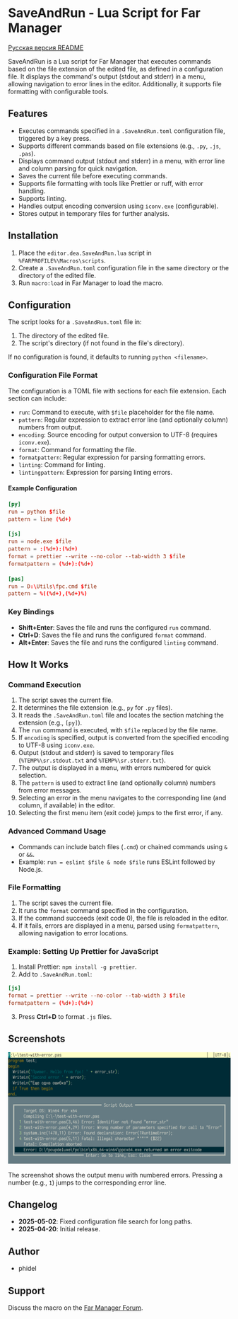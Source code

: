 # SaveAndRun - Lua Script for Far Manager

[Русская версия README](readme.ru.md)

SaveAndRun is a Lua script for Far Manager that executes commands based on the file extension of the edited file, as defined in a configuration file. It displays the command's output (stdout and stderr) in a menu, allowing navigation to error lines in the editor. Additionally, it supports file formatting with configurable tools.

## Features

- Executes commands specified in a `.SaveAndRun.toml` configuration file, triggered by a key press.
- Supports different commands based on file extensions (e.g., `.py`, `.js`, `.pas`).
- Displays command output (stdout and stderr) in a menu, with error line and column parsing for quick navigation.
- Saves the current file before executing commands.
- Supports file formatting with tools like Prettier or ruff, with error handling.
- Supports linting.
- Handles output encoding conversion using `iconv.exe` (configurable).
- Stores output in temporary files for further analysis.

## Installation

1. Place the `editor.dea.SaveAndRun.lua` script in `%FARPROFILE%\Macros\scripts`.
2. Create a `.SaveAndRun.toml` configuration file in the same directory or the directory of the edited file.
3. Run `macro:load` in Far Manager to load the macro.

## Configuration

The script looks for a `.SaveAndRun.toml` file in:
1. The directory of the edited file.
2. The script's directory (if not found in the file's directory).

If no configuration is found, it defaults to running `python <filename>`.

### Configuration File Format

The configuration is a TOML file with sections for each file extension. Each section can include:

- `run`: Command to execute, with `$file` placeholder for the file name.
- `pattern`: Regular expression to extract error line (and optionally column) numbers from output.
- `encoding`: Source encoding for output conversion to UTF-8 (requires `iconv.exe`).
- `format`: Command for formatting the file.
- `formatpattern`: Regular expression for parsing formatting errors.
- `linting`: Command for linting.
- `lintingpattern`: Expression for parsing linting errors.


#### Example Configuration

```toml
[py]
run = python $file
pattern = line (%d+)

[js]
run = node.exe $file
pattern = :(%d+):(%d+)
format = prettier --write --no-color --tab-width 3 $file
formatpattern = (%d+):(%d+)

[pas]
run = D:\Utils\fpc.cmd $file
pattern = %((%d+),(%d+)%)
```

### Key Bindings

- **Shift+Enter**: Saves the file and runs the configured `run` command.
- **Ctrl+D**: Saves the file and runs the configured `format` command.
- **Alt+Enter**: Saves the file and runs the configured `linting` command.

## How It Works

### Command Execution

1. The script saves the current file.
2. It determines the file extension (e.g., `py` for `.py` files).
3. It reads the `.SaveAndRun.toml` file and locates the section matching the extension (e.g., `[py]`).
4. The `run` command is executed, with `$file` replaced by the file name.
5. If `encoding` is specified, output is converted from the specified encoding to UTF-8 using `iconv.exe`.
6. Output (stdout and stderr) is saved to temporary files (`%TEMP%\sr.stdout.txt` and `%TEMP%\sr.stderr.txt`).
7. The output is displayed in a menu, with errors numbered for quick selection.
8. The `pattern` is used to extract line (and optionally column) numbers from error messages.
9. Selecting an error in the menu navigates to the corresponding line (and column, if available) in the editor.
10. Selecting the first menu item (exit code) jumps to the first error, if any.

### Advanced Command Usage

- Commands can include batch files (`.cmd`) or chained commands using `&` or `&&`.
- Example: `run = eslint $file & node $file` runs ESLint followed by Node.js.


### File Formatting

1. The script saves the current file.
2. It runs the `format` command specified in the configuration.
3. If the command succeeds (exit code 0), the file is reloaded in the editor.
4. If it fails, errors are displayed in a menu, parsed using `formatpattern`, allowing navigation to error locations.


### Example: Setting Up Prettier for JavaScript

1. Install Prettier: `npm install -g prettier`.
2. Add to `.SaveAndRun.toml`:

```toml
[js]
format = prettier --write --no-color --tab-width 3 $file
formatpattern = (%d+):(%d+)
```

3. Press **Ctrl+D** to format `.js` files.

## Screenshots

![Error Menu](./screenshot_errors.png)

The screenshot shows the output menu with numbered errors. Pressing a number (e.g., `1`) jumps to the corresponding error line.

## Changelog

- **2025-05-02**: Fixed configuration file search for long paths.
- **2025-04-20**: Initial release.

## Author

- phidel

## Support

Discuss the macro on the [Far Manager Forum](https://forum.farmanager.com/viewtopic.php?t=13629).
